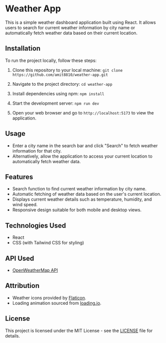 # Weather App

This is a simple weather dashboard application built using React. It allows users to search for current weather information by city name or automatically fetch weather data based on their current location.

## Installation

To run the project locally, follow these steps:

1. Clone this repository to your local machine: `git clone https://github.com/amit8810/weather-app.git`

2. Navigate to the project directory: `cd weather-app`

3. Install dependencies using npm: `npm install`

4. Start the development server: `npm run dev`


5. Open your web browser and go to `http://localhost:5173` to view the application.

## Usage

- Enter a city name in the search bar and click "Search" to fetch weather information for that city.
- Alternatively, allow the application to access your current location to automatically fetch weather data.

## Features

- Search function to find current weather information by city name.
- Automatic fetching of weather data based on the user's current location.
- Displays current weather details such as temperature, humidity, and wind speed.
- Responsive design suitable for both mobile and desktop views.

## Technologies Used

- React
- CSS (with Tailwind CSS for styling)

## API Used

- [OpenWeatherMap API](https://openweathermap.org/api)

## Attribution

- Weather icons provided by [Flaticon](https://www.flaticon.com/).
- Loading animation sourced from [loading.io](https://loading.io/).

## License

This project is licensed under the MIT License - see the [LICENSE](LICENSE) file for details.

